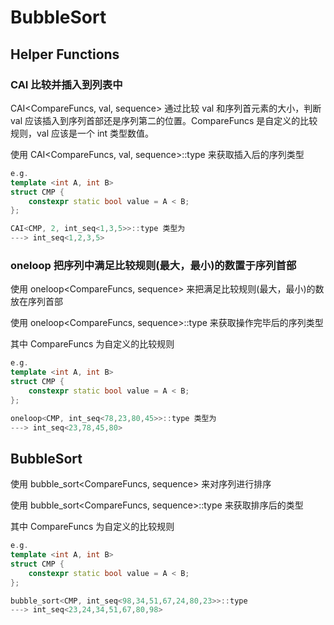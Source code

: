 # BubbleSort

## Helper Functions

### CAI 比较并插入到列表中

CAI\<CompareFuncs, val, sequence\> 通过比较 val 和序列首元素的大小，判断 val 应该插入到序列首部还是序列第二的位置。CompareFuncs 是自定义的比较规则，val 应该是一个 int 类型数值。

使用 CAI\<CompareFuncs, val, sequence\>::type  来获取插入后的序列类型

```c++
e.g.
template <int A, int B>
struct CMP {
    constexpr static bool value = A < B;
};

CAI<CMP, 2, int_seq<1,3,5>>::type 类型为
---> int_seq<1,2,3,5>
```





### oneloop 把序列中满足比较规则(最大，最小)的数置于序列首部

使用 oneloop\<CompareFuncs, sequence\> 来把满足比较规则(最大，最小)的数放在序列首部

使用 oneloop\<CompareFuncs, sequence\>::type 来获取操作完毕后的序列类型

其中 CompareFuncs 为自定义的比较规则

```c++
e.g.
template <int A, int B>
struct CMP {
    constexpr static bool value = A < B;
};

oneloop<CMP, int_seq<78,23,80,45>>::type 类型为
---> int_seq<23,78,45,80>
```



## BubbleSort

使用 bubble_sort\<CompareFuncs, sequence\> 来对序列进行排序

使用 bubble_sort\<CompareFuncs, sequence\>::type 来获取排序后的类型

其中 CompareFuncs 为自定义的比较规则

```c++
e.g.
template <int A, int B>
struct CMP {
    constexpr static bool value = A < B;
};

bubble_sort<CMP, int_seq<98,34,51,67,24,80,23>>::type
---> int_seq<23,24,34,51,67,80,98>
```

